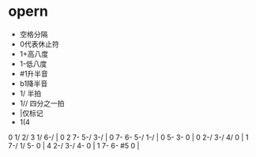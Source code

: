 # opern

- 空格分隔
- 0代表休止符
- 1+高八度
- 1-低八度
- #1升半音
- b1降半音
- 1/ 半拍
- 1// 四分之一拍
- |仅标记
- 1(4

0 1/ 2/ 3 1/ 6-/ | 0 2 7- 5-/ 3-/ | 0 7- 6- 5-/ 1-/ | 0 5- 3- 0 |
0 2-/ 3-/ 4/ 0 | 1 7-/ 1/ 5- 0 | 4 2-/ 3-/ 4- 0 | 1 7- 6- #5 0 |